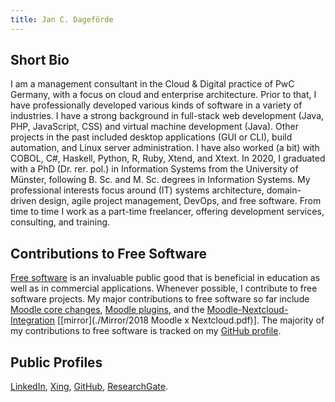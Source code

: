 ```yaml
---
title: Jan C. Dageförde
---
```


## Short Bio

I am a management consultant in the Cloud & Digital practice of PwC Germany, with a focus on cloud and enterprise architecture. 
Prior to that, I have professionally developed various kinds of software in a variety of industries. I have a strong background in full-stack web development (Java, PHP, JavaScript, CSS) and virtual machine development (Java). Other projects in the past included desktop applications (GUI or CLI), build automation, and Linux server administration.
I have also worked (a bit) with COBOL, C#, Haskell, Python, R, Ruby, Xtend, and Xtext.
In 2020, I graduated with a PhD (Dr. rer. pol.) in Information Systems from the University of Münster, following B. Sc. and M. Sc. degrees in Information Systems.
My professional interests focus around (IT) systems architecture, domain-driven design, agile project management, DevOps, and free software.
From time to time I work as a part-time freelancer, offering development services, consulting, and training.

## Contributions to Free Software

[Free software](https://www.gnu.org/philosophy/free-sw.html) is an invaluable public good that is beneficial in education as well as in commercial applications.
Whenever possible, I contribute to free software projects. My major contributions to free software so far include [Moodle core changes](https://moodle.org/dev/contributions.php?tifirst=J&tilast=D), [Moodle plugins](https://moodle.org/plugins/?q=dagef%C3%B6rde), and the [Moodle-Nextcloud-Integration](https://nextcloud.com/blog/moodle-x-nextcloud-i-enjoy-being-a-part-of-two-open-source-communities-whose-efforts-empower-many-people/) \[[mirror](./Mirror/2018 Moodle x Nextcloud.pdf)]. 
The majority of my contributions to free software is tracked on my [GitHub profile](https://github.com/Dagefoerde/).

## Public Profiles

[LinkedIn](https://www.linkedin.com/in/dr-jan-d/), [Xing](https://www.xing.com/profile/Jan_Dagefoerde), [GitHub](https://github.com/Dagefoerde/), [ResearchGate](https://www.researchgate.net/profile/Jan_Dagefoerde).

